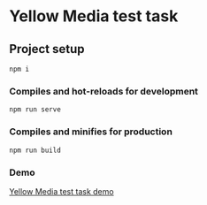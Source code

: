 # Yellow Media test task

## Project setup
```
npm i
```

### Compiles and hot-reloads for development
```
npm run serve
```

### Compiles and minifies for production
```
npm run build
```

### Demo
[Yellow Media test task demo](https://delehach.github.io/test-tasks/yellow-media-demo?em=world&ew=book&&shh=example)
